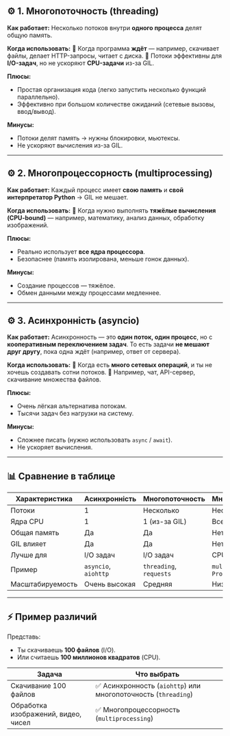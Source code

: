 
## ⚙️ 1. Многопоточность (threading)

**Как работает:**
Несколько потоков внутри **одного процесса** делят общую память.

**Когда использовать:**
🔹 Когда программа **ждёт** — например, скачивает файлы, делает HTTP-запросы, читает с диска.
🔹 Потоки эффективны для **I/O-задач**, но не ускоряют **CPU-задачи** из-за GIL.

**Плюсы:**

* Простая организация кода (легко запустить несколько функций параллельно).
* Эффективно при большом количестве ожиданий (сетевые вызовы, ввод/вывод).

**Минусы:**

* Потоки делят память → нужны блокировки, мьютексы.
* Не ускоряют вычисления из-за GIL.

---

## ⚙️ 2. Многопроцессорность (multiprocessing)

**Как работает:**
Каждый процесс имеет **свою память** и **свой интерпретатор Python** → GIL не мешает.

**Когда использовать:**
🔹 Когда нужно выполнять **тяжёлые вычисления (CPU-bound)** — например, математику, анализ данных, обработку изображений.

**Плюсы:**

* Реально использует **все ядра процессора**.
* Безопаснее (память изолирована, меньше гонок данных).

**Минусы:**

* Создание процессов — тяжёлое.
* Обмен данными между процессами медленнее.

---

## ⚙️ 3. Асинхронність (asyncio)

**Как работает:**
Асинхронность — это **один поток, один процесс**, но с **кооперативным переключением задач**.
То есть задачи **не мешают друг другу**, пока одна ждёт (например, ответ от сервера).

**Когда использовать:**
🔹 Когда есть **много сетевых операций**, и ты не хочешь создавать сотни потоков.
🔹 Например, чат, API-сервер, скачивание множества файлов.

**Плюсы:**

* Очень лёгкая альтернатива потокам.
* Тысячи задач без нагрузки на систему.

**Минусы:**

* Сложнее писать (нужно использовать `async` / `await`).
* Не ускоряет вычисления.

---

## 📊 Сравнение в таблице

| Характеристика   | Асинхронність        | Многопоточность         | Многопроцессорность                      |
| ---------------- | -------------------- | ----------------------- | ---------------------------------------- |
| Потоки           | 1                    | Несколько               | Несколько процессов                      |
| Ядра CPU         | 1                    | 1 (из-за GIL)           | Все                                      |
| Общая память     | Да                   | Да                      | Нет                                      |
| GIL влияет       | Да                   | Да                      | Нет                                      |
| Лучше для        | I/O задач            | I/O задач               | CPU задач                                |
| Пример           | `asyncio`, `aiohttp` | `threading`, `requests` | `multiprocessing`, `ProcessPoolExecutor` |
| Масштабируемость | Очень высокая        | Средняя                 | Низкая (ресурсоёмко)                     |

---

## ⚡ Пример различий

Представь:

* Ты скачиваешь **100 файлов** (I/O).
* Или считаешь **100 миллионов квадратов** (CPU).

| Задача                              | Что выбрать                                                   |
| ----------------------------------- | ------------------------------------------------------------- |
| Скачивание 100 файлов               | ✅ Асинхронность (`aiohttp`) или многопоточность (`threading`) |
| Обработка изображений, видео, чисел | ✅ Многопроцессорность (`multiprocessing`)                     |

